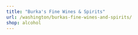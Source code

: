 ```yaml
---
title: "Burka's Fine Wines & Spirits"
url: /washington/burkas-fine-wines-and-spirits/
shop: alcohol
---
```

